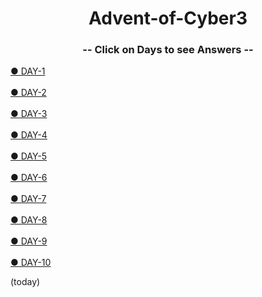 <h1 align="center">
  Advent-of-Cyber3
  </h1>
<h3 align="center">
  -- Click on Days to see Answers --
  </h2>
  <a href="https://github.com/n00bcooD3R/advent-of-cyber3/blob/main/A%20O%20C/DAY-1.md">● DAY-1</a>
<br><br>
<a href="https://github.com/n00bcooD3R/advent-of-cyber3/blob/main/A%20O%20C/DAY-2.md">● DAY-2</a>
<br><br>
<a href="https://github.com/n00bcooD3R/advent-of-cyber3/blob/main/A%20O%20C/DAY-3.md">● DAY-3</a>
<br><br>
<a href="https://github.com/n00bcooD3R/advent-of-cyber3/blob/main/A%20O%20C/DAY-4.md">● DAY-4</a>
<br><br>
<a href="https://github.com/n00bcooD3R/advent-of-cyber3/blob/main/A%20O%20C/DAY-5.md">● DAY-5</a>
<br><br>
<a href="https://github.com/n00bcooD3R/advent-of-cyber3/blob/main/A%20O%20C/DAY-6.md">● DAY-6</a>
<br><br>
<a href="https://github.com/n00bcooD3R/advent-of-cyber3/blob/main/A%20O%20C/DAY-7.md">● DAY-7</a>
<br><br>
<a href="https://github.com/n00bcooD3R/advent-of-cyber3/blob/main/A%20O%20C/DAY-8.md">● DAY-8</a>
<br><br>
<a href="https://github.com/n00bcooD3R/advent-of-cyber3/blob/main/A%20O%20C/DAY-9.md">● DAY-9</a>
<br><br>
<a href="https://github.com/n00bcooD3R/advent-of-cyber3/blob/main/A%20O%20C/DAY-9.md">● DAY-10</a><p>(today)</p>





